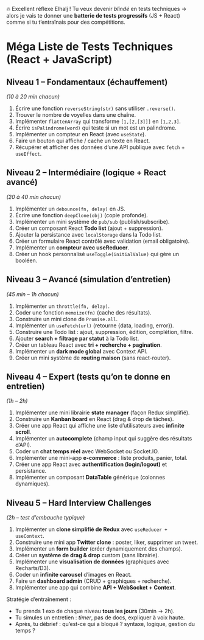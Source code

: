 🔥 Excellent réflexe Elhalj !
Tu veux devenir _blindé_ en tests techniques → alors je vais te donner une **batterie de tests progressifs** (JS + React) comme si tu t’entraînais pour des compétitions.

# Méga Liste de Tests Techniques (React + JavaScript)

## Niveau 1 – Fondamentaux (échauffement)

_(10 à 20 min chacun)_

1. Écrire une fonction `reverseString(str)` sans utiliser `.reverse()`.
2. Trouver le nombre de voyelles dans une chaîne.
3. Implémenter `flattenArray` qui transforme `[1,[2,[3]]]` en `[1,2,3]`.
4. Écrire `isPalindrome(word)` qui teste si un mot est un palindrome.
5. Implémenter un compteur en React (avec `useState`).
6. Faire un bouton qui affiche / cache un texte en React.
7. Récupérer et afficher des données d’une API publique avec `fetch` + `useEffect`.

## Niveau 2 – Intermédiaire (logique + React avancé)

_(20 à 40 min chacun)_

1. Implémenter un `debounce(fn, delay)` en JS.
2. Écrire une fonction `deepClone(obj)` (copie profonde).
3. Implémenter un mini système de `pub/sub` (publish/subscribe).
4. Créer un composant React **Todo list** (ajout + suppression).
5. Ajouter la persistance avec `localStorage` dans la Todo list.
6. Créer un formulaire React contrôlé avec validation (email obligatoire).
7. Implémenter un **compteur avec useReducer**.
8. Créer un hook personnalisé `useToggle(initialValue)` qui gère un booléen.

## Niveau 3 – Avancé (simulation d’entretien)

_(45 min – 1h chacun)_

1. Implémenter un `throttle(fn, delay)`.
2. Coder une fonction `memoize(fn)` (cache des résultats).
3. Construire un mini clone de `Promise.all`.
4. Implémenter un `useFetch(url)` (retourne {data, loading, error}).
5. Construire une Todo list : ajout, suppression, édition, complétion, filtre.
6. Ajouter **search + filtrage par statut** à la Todo list.
7. Créer un tableau React avec **tri + recherche + pagination**.
8. Implémenter un **dark mode global** avec Context API.
9. Créer un mini système de **routing maison** (sans react-router).

## Niveau 4 – Expert (tests qu’on te donne en entretien)

_(1h – 2h)_

1. Implémenter une mini librairie **state manager** (façon Redux simplifié).
2. Construire un **Kanban board** en React (drag & drop de tâches).
3. Créer une app React qui affiche une liste d’utilisateurs avec **infinite scroll**.
4. Implémenter un **autocomplete** (champ input qui suggère des résultats d’API).
5. Coder un **chat temps réel** avec WebSocket ou Socket.IO.
6. Implémenter une mini-app **e-commerce** : liste produits, panier, total.
7. Créer une app React avec **authentification (login/logout)** et persistance.
8. Implémenter un composant **DataTable** générique (colonnes dynamiques).

## Niveau 5 – Hard Interview Challenges

_(2h – test d’embauche typique)_

1. Implémenter un **clone simplifié de Redux** avec `useReducer + useContext`.
2. Construire une mini app **Twitter clone** : poster, liker, supprimer un tweet.
3. Implémenter un **form builder** (créer dynamiquement des champs).
4. Créer un **système de drag & drop** custom (sans librairie).
5. Implémenter une **visualisation de données** (graphiques avec Recharts/D3).
6. Coder un **infinite carousel** d’images en React.
7. Faire un **dashboard admin** (CRUD + graphiques + recherche).
8. Implémenter une app qui combine **API + WebSocket + Context**.

Stratégie d’entraînement :

- Tu prends 1 exo de chaque niveau **tous les jours** (30min → 2h).
- Tu simules un entretien : _timer_, pas de docs, expliquer à voix haute.
- Après, tu débrief : qu’est-ce qui a bloqué ? syntaxe, logique, gestion du temps ?
